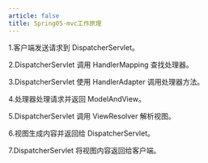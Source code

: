```yaml
---
article: false
title: Spring05-mvc工作原理
---
```




1.客户端发送请求到 DispatcherServlet。

2.DispatcherServlet 调用 HandlerMapping 查找处理器。

3.DispatcherServlet 使用 HandlerAdapter 调用处理器方法。

4.处理器处理请求并返回 ModelAndView。

5.DispatcherServlet 调用 ViewResolver 解析视图。

6.视图生成内容并返回给 DispatcherServlet。

7.DispatcherServlet 将视图内容返回给客户端。
































